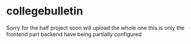 # collegebulletin
Sorry for the half project soon will upload the whole one
this is only the frontend part backend have being partially configured 
